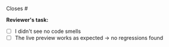 Closes #

**Reviewer's task:**

- [ ] I didn't see no code smells
- [ ] The live preview works as expected -> no regressions found
